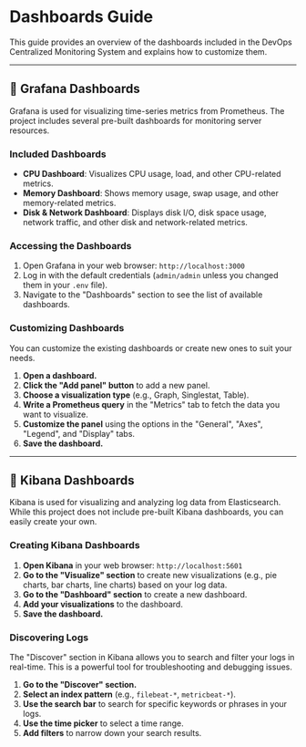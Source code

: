 # Dashboards Guide

This guide provides an overview of the dashboards included in the DevOps Centralized Monitoring System and explains how to customize them.

---

## 🔹 Grafana Dashboards

Grafana is used for visualizing time-series metrics from Prometheus. The project includes several pre-built dashboards for monitoring server resources.

### Included Dashboards

-   **CPU Dashboard**: Visualizes CPU usage, load, and other CPU-related metrics.
-   **Memory Dashboard**: Shows memory usage, swap usage, and other memory-related metrics.
-   **Disk & Network Dashboard**: Displays disk I/O, disk space usage, network traffic, and other disk and network-related metrics.

### Accessing the Dashboards

1.  Open Grafana in your web browser: `http://localhost:3000`
2.  Log in with the default credentials (`admin/admin` unless you changed them in your `.env` file).
3.  Navigate to the "Dashboards" section to see the list of available dashboards.

### Customizing Dashboards

You can customize the existing dashboards or create new ones to suit your needs.

1.  **Open a dashboard.**
2.  **Click the "Add panel" button** to add a new panel.
3.  **Choose a visualization type** (e.g., Graph, Singlestat, Table).
4.  **Write a Prometheus query** in the "Metrics" tab to fetch the data you want to visualize.
5.  **Customize the panel** using the options in the "General", "Axes", "Legend", and "Display" tabs.
6.  **Save the dashboard.**

---

## 🔹 Kibana Dashboards

Kibana is used for visualizing and analyzing log data from Elasticsearch. While this project does not include pre-built Kibana dashboards, you can easily create your own.

### Creating Kibana Dashboards

1.  **Open Kibana** in your web browser: `http://localhost:5601`
2.  **Go to the "Visualize" section** to create new visualizations (e.g., pie charts, bar charts, line charts) based on your log data.
3.  **Go to the "Dashboard" section** to create a new dashboard.
4.  **Add your visualizations** to the dashboard.
5.  **Save the dashboard.**

### Discovering Logs

The "Discover" section in Kibana allows you to search and filter your logs in real-time. This is a powerful tool for troubleshooting and debugging issues.

1.  **Go to the "Discover" section.**
2.  **Select an index pattern** (e.g., `filebeat-*`, `metricbeat-*`).
3.  **Use the search bar** to search for specific keywords or phrases in your logs.
4.  **Use the time picker** to select a time range.
5.  **Add filters** to narrow down your search results.
